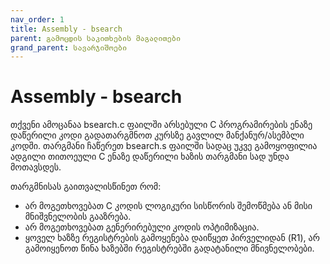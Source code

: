 ```yaml
---
nav_order: 1
title: Assembly - bsearch
parent: გამოცდის საკითხების მაგალითები
grand_parent: სავარჯიშოები
---
```


# Assembly - bsearch

თქვენი ამოცანაა bsearch.c ფაილში არსებული C პროგრამირების ენაზე დაწერილი კოდი გადათარგმნოთ კურსზე გავლილ მანქანურ/ასემბლი კოდში.
თარგმანი ჩაწერეთ bsearch.s ფაილში სადაც უკვე გამოყოფილია ადგილი თითოეული C ენაზე დაწერილი ხაზის თარგმანი სად უნდა მოთავსდეს.

თარგმნისას გაითვალისწინეთ რომ:

* არ მოგეთხოვებათ C კოდის ლოგიკური სისწორის შემოწმება ან მისი მნიშვნელობის გააზრება.
* არ მოგეთხოვებათ გენერირებული კოდის ოპტიმიზაცია.
* ყოველ ხაზზე რეგისტრების გამოყენება დაიწყეთ პირველიდან (R1), არ გამოიყენოთ წინა ხაზებში რეგისტრებში გადატანილი მნივნელობები.